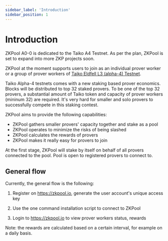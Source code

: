 ```yaml
---
sidebar_label: 'Introduction'
sidebar_position: 1
---
```


# Introduction
ZKPool A0-0 is dedicated to the Taiko A4 Testnet. As per the plan, ZKPool is set to expand into more ZKP projects soon.

ZKPool at the moment supports users to join as an individual prover worker or a group of prover workers of [Taiko Eldfell L3 (alpha-4) Testnet](https://taiko.mirror.xyz/HJCWBluTwmNyWRkhzIXXr0k5xAaalRNtmlyDMJTu_ws). 

Taiko Alpha-4 testnets comes with a new staking based prover economics. Blocks will be distributed to top 32 staked provers. To be one of the top 32 provers, a substantial amount of Taiko token and capacity of prover workers (mininum 32) are required. It's very hard for smaller and solo provers to successfully compete in this staking contest. 

ZKPool aims to provide the following capabilities:

* ZKPool gathers smaller provers' capacity together and stake as a pool
* ZKPool operates to minimize the risks of being slashed 
* ZKPool calculates the rewards of provers
* ZKPool makes it really easy for provers to join

At the first stage, ZKPool will stake by itself on behalf of all provers connected to the pool. Pool is open to registered provers to connect to.


## General flow
Currently, the general flow is the following:

1. Register on https://zkpool.io, generate the user account's unique access key

2. Use the one command installation script to connect to ZKPool

3. Login to https://zkpool.io to view prover workers status, rewards

Note: the rewards are calculated based on a certain interval, for example on a daily basis.
